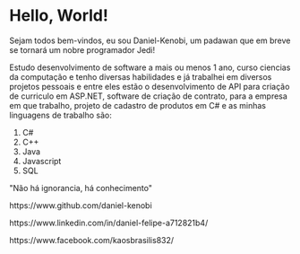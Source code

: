 <h1><b>Hello, World!</b></h1>
<p>Sejam todos bem-vindos, eu sou Daniel-Kenobi, um padawan que em breve se tornará um nobre programador Jedi! </p>
<p>Estudo desenvolvimento de software a mais ou menos 1 ano, curso ciencias da computação e tenho diversas habilidades e já trabalhei em diversos projetos pessoais e entre eles estão o desenvolvimento de API para criação de curriculo em ASP.NET, software de criação de contrato, para a empresa em que trabalho, projeto de cadastro de produtos em C# e as minhas linguagens de trabalho são:</p>
<ol>
<li>C#</li>
<li>C++</li>
<li>Java</li>
<li>Javascript</li>
<li>SQL</li>
</ol>

<p>"Não há ignorancia, há conhecimento"</p>

<p>https://www.github.com/daniel-kenobi</p>
<p>https://www.linkedin.com/in/daniel-felipe-a712821b4/</p>
<p>https://www.facebook.com/kaosbrasilis832/</p>